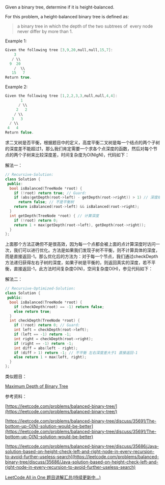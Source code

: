 Given a binary tree, determine if it is height-balanced.

For this problem, a height-balanced binary tree is defined as:

> a binary tree in which the depth of the two subtrees of  every node never differ by more than 1.

Example 1:

```cpp
Given the following tree [3,9,20,null,null,15,7]:
    3
   / \\
  9  20
    /  \\
   15   7
Return true.
```

Example 2:

```cpp
Given the following tree [1,2,2,3,3,null,null,4,4]:
       1
      / \\
     2   2
    / \\
   3   3
  / \\
 4   4
Return false.
```

求二叉树是否平衡，根据题目中的定义，高度平衡二叉树是每一个结点的两个子树的深度差不能超过1，那么我们肯定需要一个求各个点深度的函数，然后对每个节点的两个子树来比较深度差，时间复杂度为O(NlgN)，代码如下：

解法一：

```cpp
// Recursive-Solution:
class Solution {
 public:
  bool isBalanced(TreeNode *root) {
    if (!root) return true; // Guard:
    if (abs(getDepth(root->left) - getDepth(root->right)) > 1) // 深度绝对值大于1
      return false; // 不是平衡树
    return isBalanced(root->left) && isBalanced(root->right);    
  }
  int getDepth(TreeNode *root) { // 计算深度
    if (!root) return 0;
    return 1 + max(getDepth(root->left), getDepth(root->right));
  }
};
```

上面那个方法正确但不是很高效，因为每一个点都会被上面的点计算深度时访问一次，我们可以进行优化。方法是如果我们发现子树不平衡，则不计算具体的深度，而是直接返回-1。那么优化后的方法为：对于每一个节点，我们通过checkDepth方法递归获得左右子树的深度，如果子树是平衡的，则返回真实的深度，若不平衡，直接返回-1，此方法时间复杂度O(N)，空间复杂度O(H)，参见代码如下：

解法二：

```cpp
// Recursive-Optimized-Solution:
class Solution {
 public:    
  bool isBalanced(TreeNode *root) {
    if (checkDepth(root) == -1) return false;
    else return true;
  }
  int checkDepth(TreeNode *root) {
    if (!root) return 0; // Guard:
    int left = checkDepth(root->left);
    if (left == -1) return -1;
    int right = checkDepth(root->right);
    if (right == -1) return -1;
    int diff = abs(left - right);
    if (diff > 1) return -1; // 不平衡 左右深度差大于1 直接返回-1
    else return 1 + max(left, right);
  }
};
```

类似题目：

[Maximum Depth of Binary Tree](http://www.cnblogs.com/grandyang/p/4051348.html)

参考资料：

[https://leetcode.com/problems/balanced-binary-tree/](https://leetcode.com/problems/balanced-binary-tree/)

[](https://leetcode.com/problems/balanced-binary-tree/discuss/35691/The-bottom-up-O(N)-solution-would-be-better)[https://leetcode.com/problems/balanced-binary-tree/discuss/35691/The-bottom-up-O(N)-solution-would-be-better](https://leetcode.com/problems/balanced-binary-tree/discuss/35691/The-bottom-up-O(N)-solution-would-be-better)

[https://leetcode.com/problems/balanced-binary-tree/discuss/35686/Java-solution-based-on-height-check-left-and-right-node-in-every-recursion-to-avoid-further-useless-search](https://leetcode.com/problems/balanced-binary-tree/discuss/35686/Java-solution-based-on-height-check-left-and-right-node-in-every-recursion-to-avoid-further-useless-search)

[LeetCode All in One 题目讲解汇总(持续更新中...)](http://www.cnblogs.com/grandyang/p/4606334.html)